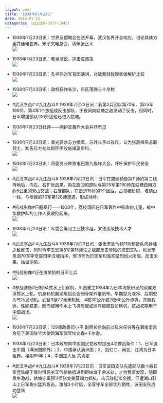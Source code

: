 ```yaml
---
layout: post
title: "1938年07月23日"
date: 2013-07-23
categories: 抗日战争(1937-1945)
---
```


<meta name="referrer" content="no-referrer" />

- 1938年7月23日讯：世界反侵略会在法开幕，武汉各界开会响应，讨论具体方案并通电世界。宋子文电总会，请伸张正义 <br/><img src="https://ww4.sinaimg.cn/large/aca367d8jw1e6x5ntv8atj20760izaaw.jpg" />

- 1938年7月23日讯：教皇演说，抨击意政策 <br/><img src="https://ww4.sinaimg.cn/large/aca367d8jw1e6x3xfsm88j208x06ft97.jpg" />

- 1938年7月23日讯：孔祥熙对军官团演讲，对敌我财政现状做解析比较 <br/><img src="https://ww3.sinaimg.cn/large/aca367d8jw1e6x270dmblj20c11ktn5y.jpg" />

- 1938年7月23日讯：敌机狂炸长沙，市区落弹三十余枚 <br/><img src="https://ww1.sinaimg.cn/large/aca367d8jw1e6x0gn3lhnj208511m0v9.jpg" />

- #武汉序战# #九江战斗# 1938年7月23日讯：我第2兵团以第70军、第25军190师、第4军1个旅组成反击部队，于夜间向姑塘之敌发动了反击，但同时，日军增援部队106师团也已进入姑塘。 

- 1938年7月23日社评——拥护反轰炸大会并抒所见 <br/><img src="https://ww3.sinaimg.cn/large/aca367d8jw1e6wyq77dkjj20c10re42u.jpg" />

- 1938年7月23日讯：重光要求苏方撤军，苏外长予以驳斥，认为张高峰系苏联领土，劝告日方勿以恫吓手段施诸莫斯科， <br/><img src="https://ww1.sinaimg.cn/large/aca367d8jw1e6wwzrrlg5j20c10mqq57.jpg" />

- 1938年7月23日讯：蒋委员长昨致电巴黎凡轰炸大会，呼吁保护平民安全 <br/><img src="https://ww2.sinaimg.cn/large/aca367d8jw1e6wv9au398j20470bogls.jpg" />

- #武汉序战# #九江战斗# 1938年7月23日讯：日军在突破预备第11师的第二线阵地后，向左、右扩张战果。向左旋回的部队与第25军第190师在姑塘西南方约5公里的壳山交战；右旋部队，在击退15师的1个团后，占领猪桥铺、塔顶山一线，与增援的70军第128师遭遇，形成对峙。 

- #抗战影像#日寇暴行——1938年，荔枝湾园在日军轰炸中殒命的儿童，被中华救护队的工作人员收殓起来。 <br/><img src="https://ww2.sinaimg.cn/large/aca367d8jw1e6wrlnwdxrj20ci08jdg7.jpg" />

- 1938年7月23日讯：军委会筹设工业技术组，罗致高级技术人才 <br/><img src="https://ww1.sinaimg.cn/large/aca367d8jw1e6wobmz3e5j204m0nc75d.jpg" />

- #武汉序战# #九江战斗# 1938年7月23日讯：张发奎急令预11师预备队向登陆之敌反击，同时令李玉堂第8军第15师汪之斌部反击登陆的波田支队，张发奎另调70军李觉部归李汉魂指挥，但15师为日空军和海军猛烈炮火所阻，反击未果，姑塘沦陷。 

- #抗战影像#正在挤羊奶的日军士兵 <br/><img src="https://ww1.sinaimg.cn/large/aca367d8jw1e6wkkws7ckj20bq0dhmxx.jpg" />

- #参战装备#日制94式水上侦察机，川西重工1934年为日本海航研发的双翼双浮筒水上机，机身和机翼采用铝合金制骨架外覆帆布。早期型为液冷、后期型为气冷发动机。武备3挺7.7毫米机枪，4枚30公斤或2枚60公斤炸弹。其航程远、性能稳定，因而被用作水上飞机母舰或巡洋舰舰载侦察机，抗战初期用于中国战场。 <br/><img src="https://ww3.sinaimg.cn/large/aca367d8jw1e6wizvv0edj20c10e074s.jpg" />

- 1938年7月23日讯：129师政委邓小平,副师长徐向前以及宋任穷等在冀南南宫会见了美国驻华大使馆海军武官埃文森•卡尔逊。 

- 1938年7月23日讯：日本政府向中国国民党政府提出4项停战条件：1、日军退出中国（满洲国除外）；2、中国承认满洲国；3、划虹口、闸北、江湾为日本租界，租期99年；4、中国加入反 共协定  

- #武汉序战# #九江战斗# 1938年7月23日讯：日军波田支队先遣部队数十艘日军登陆艇于零时借恶劣天气偷偷抵进到距姑塘千余米处，才为我军发现，随即发生激战，姑塘守军预11师张文美营竭力抵抗，击沉敌艇10余艘，但遭湖口鞋山上日军炮火猛烈轰击。激战3小时后，全营守军全部壮烈牺牲，波田支队成功登陆 <br/><img src="https://ww2.sinaimg.cn/large/aca367d8jw1e6wdnad9dlj20i20r3diu.jpg" />

